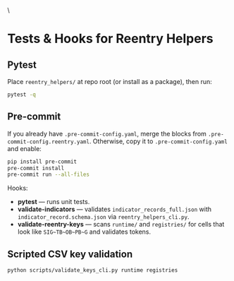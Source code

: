 \
# Tests & Hooks for Reentry Helpers

## Pytest
Place `reentry_helpers/` at repo root (or install as a package), then run:
```bash
pytest -q
```

## Pre-commit
If you already have `.pre-commit-config.yaml`, merge the blocks from `.pre-commit-config.reentry.yaml`.
Otherwise, copy it to `.pre-commit-config.yaml` and enable:

```bash
pip install pre-commit
pre-commit install
pre-commit run --all-files
```

Hooks:
- **pytest** — runs unit tests.
- **validate-indicators** — validates `indicator_records_full.json` with `indicator_record.schema.json` via `reentry_helpers_cli.py`.
- **validate-reentry-keys** — scans `runtime/` and `registries/` for cells that look like `SIG~TB~OB~PB~G` and validates tokens.

## Scripted CSV key validation
`python scripts/validate_keys_cli.py runtime registries`
